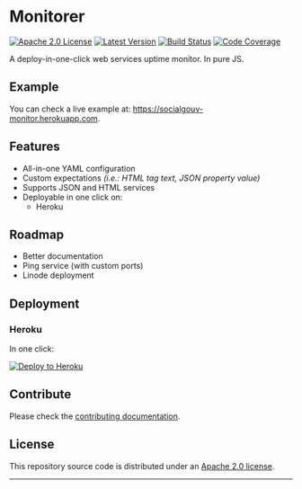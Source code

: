 # Monitorer

[![Apache 2.0 License][img-license]][link-license]
[![Latest Version][img-version]][link-version]
[![Build Status][img-travis]][link-travis]
[![Code Coverage][img-codecov]][link-codecov]

A deploy-in-one-click web services uptime monitor. In pure JS.

## Example

You can check a live example at: https://socialgouv-monitor.herokuapp.com.

## Features

- All-in-one YAML configuration
- Custom expectations _(i.e.: HTML tag text, JSON property value)_
- Supports JSON and HTML services
- Deployable in one click on:
  - Heroku

## Roadmap

- Better documentation
- Ping service (with custom ports)
- Linode deployment

## Deployment

### Heroku

In one click:

[![Deploy to Heroku][img-heroku]][link-heroku]

## Contribute

Please check the [contributing documentation][link-contributing].

## License

This repository source code is distributed under an [Apache 2.0 license][link-license].

---

[img-codecov]: https://img.shields.io/codecov/c/github/SocialGouv/monitorer?style=flat-square
[img-heroku]: https://img.shields.io/badge/-Deploy%20to%20Heroku-7056bf?style=for-the-badge&logo=heroku
[img-license]: https://img.shields.io/github/license/SocialGouv/monitorer?style=flat-square
[img-travis]: https://img.shields.io/travis/com/SocialGouv/monitorer/master.svg?style=flat-square
[img-version]: https://img.shields.io/github/v/release/SocialGouv/monitorer?include_prereleases&style=flat-square

[link-codecov]: https://codecov.io/gh/SocialGouv/monitorer
[link-contributing]: https://github.com/SocialGouv/monitorer/blob/master/CONTRIBUTING.md
[link-license]: https://github.com/SocialGouv/monitorer/blob/master/LICENSE
[link-travis]: https://travis-ci.com/SocialGouv/monitorer
[link-version]: https://github.com/SocialGouv/monitorer/releases

<!-- This part SHOULD NOT be touched since it is automatically generated by the CI: -->
<!-- CI_START -->
[link-heroku]: https://heroku.com/deploy?template=https://github.com/SocialGouv/monitorer/tree/v1.0.0-alpha.11
<!-- CI_END -->
